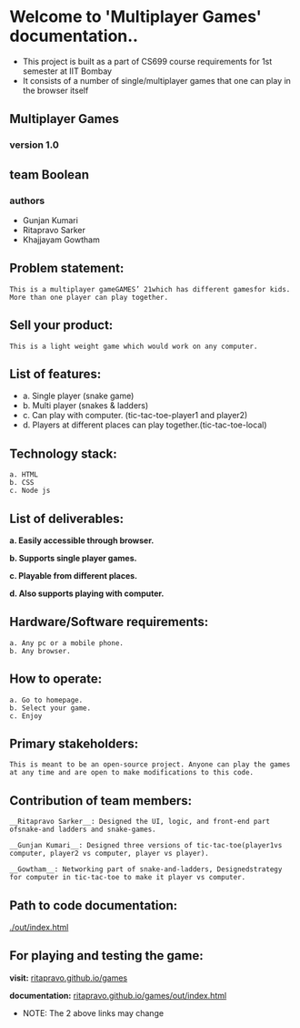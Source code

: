  # Welcome to 'Multiplayer Games' documentation..
 * This project is built as a part of CS699 course requirements for 1st semester at IIT Bombay
 * It consists of a number of single/multiplayer games that one can play in the browser itself
 
 ## Multiplayer Games
 ### version 1.0
 ## team Boolean
 ### authors 
 * Gunjan Kumari 
 * Ritapravo Sarker 
 * Khajjayam Gowtham

## Problem statement:
    This is a multiplayer gameGAMES’ 21which has different gamesfor kids.  More than one player can play together.

## Sell your product:
    This is a light weight game which would work on any computer.

## List of features:
*    a. Single player (snake game)
*    b. Multi player (snakes & ladders)
*    c. Can play with computer. (tic-tac-toe-player1 and player2)
*    d. Players at different places can play together.(tic-tac-toe-local)

## Technology stack:
    a. HTML
    b. CSS
    c. Node js

## List of deliverables:
    
**a. Easily accessible through browser.**

**b. Supports single player games.**

**c. Playable from different places.**

**d. Also supports playing with computer.**

## Hardware/Software requirements:
    a. Any pc or a mobile phone.
    b. Any browser.

## How to operate:
    a. Go to homepage.
    b. Select your game.
    c. Enjoy

## Primary stakeholders:
    This is meant to be an open-source project. Anyone can play the games at any time and are open to make modifications to this code.

## Contribution of team members:
    __Ritapravo Sarker__: Designed the UI, logic, and front-end part ofsnake-and ladders and snake-games.

    __Gunjan Kumari__: Designed three versions of tic-tac-toe(player1vs computer, player2 vs computer, player vs player).

    __Gowtham__: Networking part of snake-and-ladders, Designedstrategy for computer in tic-tac-toe to make it player vs computer.

## Path to code documentation:
<a href="./out/index.html" target="_blank">./out/index.html</a>

## For playing and testing the game:

**visit:** <a href="https://ritapravo.github.io/games" target="_blank">ritapravo.github.io/games</a>

**documentation:** <a href="https://ritapravo.github.io/games/out/index.html" target="_blank">ritapravo.github.io/games/out/index.html</a>
* NOTE: The 2 above links may change

